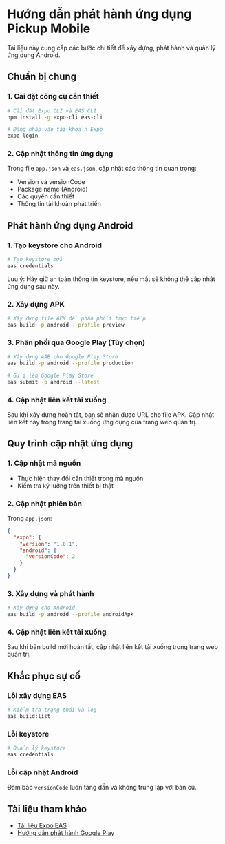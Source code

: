 # Hướng dẫn phát hành ứng dụng Pickup Mobile

Tài liệu này cung cấp các bước chi tiết để xây dựng, phát hành và quản lý ứng dụng Android.

## Chuẩn bị chung

### 1. Cài đặt công cụ cần thiết

```bash
# Cài đặt Expo CLI và EAS CLI
npm install -g expo-cli eas-cli

# Đăng nhập vào tài khoản Expo
expo login
```

### 2. Cập nhật thông tin ứng dụng

Trong file `app.json` và `eas.json`, cập nhật các thông tin quan trọng:

- Version và versionCode
- Package name (Android)
- Các quyền cần thiết
- Thông tin tài khoản phát triển

## Phát hành ứng dụng Android

### 1. Tạo keystore cho Android

```bash
# Tạo keystore mới
eas credentials
```

Lưu ý: Hãy giữ an toàn thông tin keystore, nếu mất sẽ không thể cập nhật ứng dụng sau này.

### 2. Xây dựng APK

```bash
# Xây dựng file APK để phân phối trực tiếp
eas build -p android --profile preview
```

### 3. Phân phối qua Google Play (Tùy chọn)

```bash
# Xây dựng AAB cho Google Play Store
eas build -p android --profile production

# Gửi lên Google Play Store
eas submit -p android --latest
```

### 4. Cập nhật liên kết tải xuống

Sau khi xây dựng hoàn tất, bạn sẽ nhận được URL cho file APK. Cập nhật liên kết này trong trang tải xuống ứng dụng của trang web quản trị.

## Quy trình cập nhật ứng dụng

### 1. Cập nhật mã nguồn

- Thực hiện thay đổi cần thiết trong mã nguồn
- Kiểm tra kỹ lưỡng trên thiết bị thật

### 2. Cập nhật phiên bản

Trong `app.json`:

```json
{
  "expo": {
    "version": "1.0.1",
    "android": {
      "versionCode": 2
    }
  }
}
```

### 3. Xây dựng và phát hành

```bash
# Xây dựng cho Android
eas build -p android --profile androidApk
```

### 4. Cập nhật liên kết tải xuống

Sau khi bản build mới hoàn tất, cập nhật liên kết tải xuống trong trang web quản trị.

## Khắc phục sự cố

### Lỗi xây dựng EAS

```bash
# Kiểm tra trạng thái và log
eas build:list
```

### Lỗi keystore

```bash
# Quản lý keystore
eas credentials
```

### Lỗi cập nhật Android

Đảm bảo `versionCode` luôn tăng dần và không trùng lặp với bản cũ.

## Tài liệu tham khảo

- [Tài liệu Expo EAS](https://docs.expo.dev/eas/)
- [Hướng dẫn phát hành Google Play](https://developer.android.com/studio/publish)

